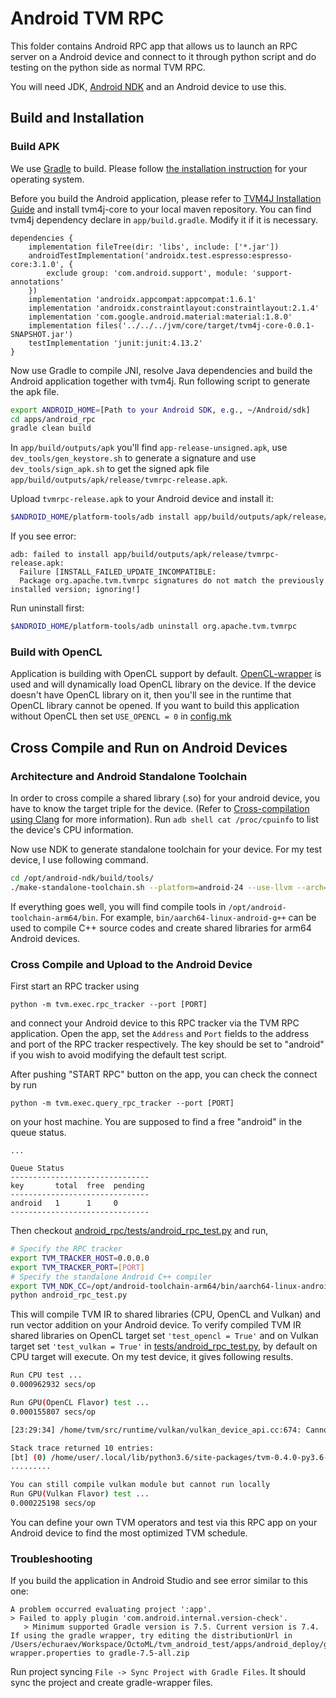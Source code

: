 <!--- Licensed to the Apache Software Foundation (ASF) under one -->
<!--- or more contributor license agreements.  See the NOTICE file -->
<!--- distributed with this work for additional information -->
<!--- regarding copyright ownership.  The ASF licenses this file -->
<!--- to you under the Apache License, Version 2.0 (the -->
<!--- "License"); you may not use this file except in compliance -->
<!--- with the License.  You may obtain a copy of the License at -->

<!---   http://www.apache.org/licenses/LICENSE-2.0 -->

<!--- Unless required by applicable law or agreed to in writing, -->
<!--- software distributed under the License is distributed on an -->
<!--- "AS IS" BASIS, WITHOUT WARRANTIES OR CONDITIONS OF ANY -->
<!--- KIND, either express or implied.  See the License for the -->
<!--- specific language governing permissions and limitations -->
<!--- under the License. -->


# Android TVM RPC

This folder contains Android RPC app that allows us to launch an RPC server on a Android device and connect to it through python script and do testing on the python side as normal TVM RPC.

You will need JDK, [Android NDK](https://developer.android.com/ndk) and an Android device to use this.

## Build and Installation

### <a name="buildapk">Build APK</a>

We use [Gradle](https://gradle.org) to build. Please follow [the installation instruction](https://gradle.org/install) for your operating system.

Before you build the Android application, please refer to [TVM4J Installation Guide](https://github.com/apache/tvm/blob/main/jvm/README.md) and install tvm4j-core to your local maven repository. You can find tvm4j dependency declare in `app/build.gradle`. Modify it if it is necessary.

```
dependencies {
    implementation fileTree(dir: 'libs', include: ['*.jar'])
    androidTestImplementation('androidx.test.espresso:espresso-core:3.1.0', {
        exclude group: 'com.android.support', module: 'support-annotations'
    })
    implementation 'androidx.appcompat:appcompat:1.6.1'
    implementation 'androidx.constraintlayout:constraintlayout:2.1.4'
    implementation 'com.google.android.material:material:1.8.0'
    implementation files('../../../jvm/core/target/tvm4j-core-0.0.1-SNAPSHOT.jar')
    testImplementation 'junit:junit:4.13.2'
}
```

Now use Gradle to compile JNI, resolve Java dependencies and build the Android application together with tvm4j. Run following script to generate the apk file.

```bash
export ANDROID_HOME=[Path to your Android SDK, e.g., ~/Android/sdk]
cd apps/android_rpc
gradle clean build
```

In `app/build/outputs/apk` you'll find `app-release-unsigned.apk`, use `dev_tools/gen_keystore.sh` to generate a signature and use `dev_tools/sign_apk.sh` to get the signed apk file `app/build/outputs/apk/release/tvmrpc-release.apk`.

Upload `tvmrpc-release.apk` to your Android device and install it:

```bash
$ANDROID_HOME/platform-tools/adb install app/build/outputs/apk/release/tvmrpc-release.apk
```

If you see error:

    adb: failed to install app/build/outputs/apk/release/tvmrpc-release.apk:
      Failure [INSTALL_FAILED_UPDATE_INCOMPATIBLE:
      Package org.apache.tvm.tvmrpc signatures do not match the previously installed version; ignoring!]

Run uninstall first:

```bash
$ANDROID_HOME/platform-tools/adb uninstall org.apache.tvm.tvmrpc
```

### Build with OpenCL

Application is building with OpenCL support by default.
[OpenCL-wrapper](../../src/runtime/opencl/opencl_wrapper) is used and will dynamically load OpenCL library on the device.
If the device doesn't have OpenCL library on it, then you'll see in the runtime that OpenCL library cannot be opened.
If you want to build this application without OpenCL then set `USE_OPENCL = 0`
in [config.mk](./app/src/main/jni/make/config.mk)

## Cross Compile and Run on Android Devices

### Architecture and Android Standalone Toolchain

In order to cross compile a shared library (.so) for your android device, you have to know the target triple for the device. (Refer to [Cross-compilation using Clang](https://clang.llvm.org/docs/CrossCompilation.html) for more information). Run `adb shell cat /proc/cpuinfo` to list the device's CPU information.

Now use NDK to generate standalone toolchain for your device. For my test device, I use following command.

```bash
cd /opt/android-ndk/build/tools/
./make-standalone-toolchain.sh --platform=android-24 --use-llvm --arch=arm64 --install-dir=/opt/android-toolchain-arm64
```

If everything goes well, you will find compile tools in `/opt/android-toolchain-arm64/bin`. For example, `bin/aarch64-linux-android-g++` can be used to compile C++ source codes and create shared libraries for arm64 Android devices.

### Cross Compile and Upload to the Android Device

First start an RPC tracker using

```python -m tvm.exec.rpc_tracker --port [PORT]```

and connect your Android device to this RPC tracker via the TVM RPC application. Open the app,
set the `Address` and `Port` fields to the address and port of the RPC tracker respectively.
The key should be set to "android" if you wish to avoid modifying the default test script.

After pushing "START RPC" button on the app, you can check the connect by run

```python -m tvm.exec.query_rpc_tracker --port [PORT]```

on your host machine.
You are supposed to find a free "android" in the queue status.

```
...

Queue Status
-------------------------------
key       total  free  pending
-------------------------------
android   1      1     0
-------------------------------
```


Then checkout [android\_rpc/tests/android\_rpc\_test.py](https://github.com/apache/tvm/blob/main/apps/android_rpc/tests/android_rpc_test.py) and run,

```bash
# Specify the RPC tracker
export TVM_TRACKER_HOST=0.0.0.0
export TVM_TRACKER_PORT=[PORT]
# Specify the standalone Android C++ compiler
export TVM_NDK_CC=/opt/android-toolchain-arm64/bin/aarch64-linux-android-g++
python android_rpc_test.py
```

This will compile TVM IR to shared libraries (CPU, OpenCL and Vulkan) and run vector addition on your Android device. To verify compiled TVM IR shared libraries on OpenCL target set `'test_opencl = True'` and on Vulkan target set `'test_vulkan = True'` in  [tests/android_rpc_test.py](https://github.com/apache/tvm/blob/main/apps/android_rpc/tests/android_rpc_test.py), by default on CPU target will execute.
On my test device, it gives following results.

```bash
Run CPU test ...
0.000962932 secs/op

Run GPU(OpenCL Flavor) test ...
0.000155807 secs/op

[23:29:34] /home/tvm/src/runtime/vulkan/vulkan_device_api.cc:674: Cannot initialize vulkan: [23:29:34] /home/tvm/src/runtime/vulkan/vulkan_device_api.cc:512: Check failed: __e == VK_SUCCESS Vulan Error, code=-9: VK_ERROR_INCOMPATIBLE_DRIVER

Stack trace returned 10 entries:
[bt] (0) /home/user/.local/lib/python3.6/site-packages/tvm-0.4.0-py3.6-linux-x86_64.egg/tvm/libtvm.so(dmlc::StackTrace[abi:cxx11]()+0x53) [0x7f477f5399f3]
.........

You can still compile vulkan module but cannot run locally
Run GPU(Vulkan Flavor) test ...
0.000225198 secs/op
```

You can define your own TVM operators and test via this RPC app on your Android device to find the most optimized TVM schedule.

### Troubleshooting

If you build the application in Android Studio and see error similar to this one:
```
A problem occurred evaluating project ':app'.
> Failed to apply plugin 'com.android.internal.version-check'.
   > Minimum supported Gradle version is 7.5. Current version is 7.4. If using the gradle wrapper, try editing the distributionUrl in /Users/echuraev/Workspace/OctoML/tvm_android_test/apps/android_deploy/gradle/wrapper/gradle-wrapper.properties to gradle-7.5-all.zip
```
Run project syncing `File -> Sync Project with Gradle Files`. It should sync the
project and create gradle-wrapper files.

